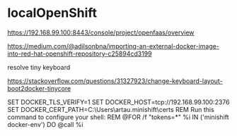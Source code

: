 # localOpenShift
https://192.168.99.100:8443/console/project/openfaas/overview

https://medium.com/@adilsonbna/importing-an-external-docker-image-into-red-hat-openshift-repository-c25894cd3199

 

resolve tiny keyboard

https://stackoverflow.com/questions/31327923/change-keyboard-layout-boot2docker-tinycore


SET DOCKER_TLS_VERIFY=1
SET DOCKER_HOST=tcp://192.168.99.100:2376
SET DOCKER_CERT_PATH=C:\Users\artau\.minishift\certs
REM Run this command to configure your shell:
REM     @FOR /f "tokens=*" %i IN ('minishift docker-env') DO @call %i


